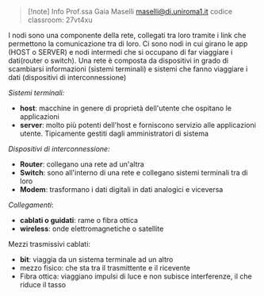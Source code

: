 >[!note] Info
>Prof.ssa Gaia Maselli
>maselli@di.uniroma1.it
>codice classroom: 27vt4xu

I nodi sono una componente della rete, collegati tra loro tramite i link che permettono la comunicazione tra di loro. Ci sono nodi in cui girano le app (HOST o SERVER) e nodi intermedi  che si occupano di far viaggiare i dati(router o switch).
Una rete è composta da dispositivi in grado di scambiarsi informazioni (sistemi terminali) e sistemi che fanno viaggiare i dati (dispositivi di interconnessione)

*Sistemi terminali:*
- **host**: macchine in genere di proprietà dell'utente che ospitano le applicazioni
- **server**: molto più potenti dell'host e forniscono servizio alle applicazioni utente. Tipicamente gestiti dagli amministratori di sistema

*Dispositivi di interconnessione:*
- **Router**: collegano una rete ad un'altra
- **Switch**: sono all'interno di una rete e collegano sistemi terminali tra di loro
- **Modem**: trasformano i dati digitali in dati analogici e viceversa

*Collegamenti*:
- **cablati o guidati**: rame o fibra ottica
- **wireless**: onde elettromagnetiche o satellite

Mezzi trasmissivi cablati:
- **bit**: viaggia da un sistema terminale ad un altro
- mezzo fisico: che sta tra il trasmittente e il ricevente
- Fibra ottica: viaggiano impulsi di luce e non subisce interferenze, il che riduce il tasso 